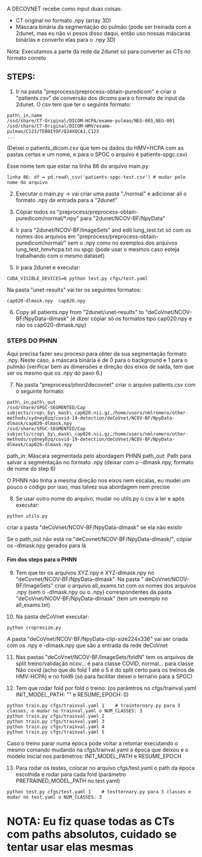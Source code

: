 A DECOVNET recebe como input duas coisas:
 - CT original no formato .npy (array 3D)
 - Máscara binária da segmentação do pulmão (pode ser treinada com a 2dunet, mas eu não vi pesos disso daqui, então uso nossas máscaras binárias e converto elas para o .npy 3D)

Nota:
Executamos a parte da rede da 2dunet só para converter as CTs no formato correto

## STEPS:
1. Ir na pasta "preprocess/preprocess-obtain-puredicom" e criar o "patients.csv" de conversão dos dicoms para o formato de input da 2dunet. O csv tem que ter o seguinte formato:

```
path\_in,name
/ssd/share/CT-Original/DICOM-HCPA/exame-pulmao/NEG-001,NEG-001
/ssd/share/CT-Original/DICOM-HMV/exame-pulmao/C123/TEB0IYOF/Q34XOCAJ,C123
...
```
(Deixei o patients\_dicom.csv que tem os dados do HMV+HCPA com as pastas certas e um nome, e para o SPGC o arquivo é patients-spgc.csv)

Esse nome tem que estar na linha 86 do arquivo main.py:
```
linha 86: df = pd.read\_csv('patients-spgc-test.csv') # mudar pelo nome do arquivo
```

2. Executar o main.py -> vai criar uma pasta "./normal" e adicionar ali o formato .npy de entrada para a "2dunet"

3. Cópiar todos os "preprocess/preprocess-obtain-puredicom/normal/\*.npy" para "2dunet/NCOV-BF/NpyData"

4. Ir para "2dunet/NCOV-BF/ImageSets" and edit lung\_test.txt só com os nomes dos arquivos em "preprocess/preprocess-obtain-puredicom/normal/" sem o .npy como no exemplos dos arquivos lung\_test\_hmvhcpa.txt ou spgc (pode usar o mesmos caso esteja trabalhando com o mesmo dataset)

5. Ir para 2dunet e executar:
```
CUDA_VISIBLE_DEVICES=0 python test.py cfgs/test.yaml
```
Na pasta "unet-results" vai ter os seguintes formatos:
```
cap020-dlmask.npy  cap020.npy
```

6. Copy all patients.npy from "2dunet/unet-results" to "deCoVnet/NCOV-BF/NpyData-dlmask" (é dizer cópiar só os formatos tipo cap020.npy e não os cap020-dlmask.npy)


### STEPS DO PHNN
Aqui precisa fazer seu proceso para obter da sua segmentação formato .npy. Neste caso, a máscara binária é de 0 para o background e 1 para o pulmão (verificar bem as dimensões e direção dos eixos de saída, tem que ser os mesmo que os .npy do paso 6.)

7. Na pasta "preprocess/phnn2decovnet" criar o arquivo patients.csv com o seguinte formato:
```
path\_in,path\_out
/ssd/share/SPGC-SEGMENTED/Cap subjects/crop\_by\_mask\_cap020.nii.gz,/home/users/nmlromero/other-methods/sydney0zq/covid-19-detection/deCoVnet/NCOV-BF/NpyData-dlmask/cap020-dlmask.npy
/ssd/share/SPGC-SEGMENTED/Cap subjects/crop\_by\_mask\_cap026.nii.gz,/home/users/nmlromero/other-methods/sydney0zq/covid-19-detection/deCoVnet/NCOV-BF/NpyData-dlmask/cap026-dlmask.npy
```
path\_in: Máscara segmentada pelo abordagem PHNN
path\_out: Path para salvar a segmentação no formato .npy (deixar com o -dlmask.npy, formato de nome do step 6)

O PHNN não tinha a mesma direção nos eixos nem escalas, eu mudei um pouco o código por isso, mas talvez sua abordagem nem precise

8. Se usar outro nome do arquivo, mudar no utils.py o csv a ler e após executar:
```
python utils.py 
```
criar a pasta "deCoVnet/NCOV-BF/NpyData-dlmask" se ela não existir

Se o path\_out não está na "deCovnet/NCOV-BF/NpyData-dlmask/", cópiar os -dlmask.npy gerados para lá

#### Fim dos steps para o PHNN

9. Tem que ter os arquivos XYZ.npy e XYZ-dlmask.npy no "deCovnet/NCOV-BF/NpyData-dlmask". Na pasta " deCoVnet/NCOV-BF/ImageSets" criar o arquivo all\_exams.txt com os nomes dos arquivos .npy (sem o -dlmask.npy ou o .npy) correspondentes da pasta "deCoVnet/NCOV-BF/NpyData-dlmask" (tem um exemplo no all\_exams.txt)

10. Na pasta deCoVnet executar:
```
python cropresize.py 
```

A pasta "deCoVnet/NCOV-BF/NpyData-clip-size224x336" vai ser criada com os .npy e -dlmask.npy que são a entrada da rede deCoVnet

11. Nas pastas "deCoVnet/NCOV-BF/ImageSets/foldN" tem os arquivos de split treino/validação ncov... é para classe COVID, normal... para classe Não covid (acho que do fold 1 até o 5 é do split certo para os treinos de HMV-HCPA) e no fold6 (só para facilitar deixei o ternario para a SPGC)

12. Tem que rodar fold por fold o treino: (os parâmtros no cfgs/trainval.yaml INIT\_MODEL\_PATH: "" e RESUME\_EPOCH: 0)
```	
python train.py cfgs/trainval.yaml 1    # trainternary.py para 3 classes, e mudar no trainval.yaml o NUM_CLASSES: 3
python train.py cfgs/trainval.yaml 2
python train.py cfgs/trainval.yaml 3
python train.py cfgs/trainval.yaml 4
python train.py cfgs/trainval.yaml 5
```
	
Caso o treino parar numa época pode voltar a retomar executando o mesmo comando mudando na cfgs/trainval.yaml a época que deixou e o modelo inicial nos parâmetros: INIT_MODEL_PATH e RESUME_EPOCH

13. Para rodar os testes, colocar no arquivo cfgs/test.yaml o path da época escolhida e rodar para cada fold (parâmetro PRETRAINED\_MODEL\_PATH no test.yaml)
```
python test.py cfgs/test.yaml 1    # testternary.py para 3 classes e mudar no test.yaml o NUM_CLASSES: 3
```

# NOTA: Eu fiz quase todas as CTs com paths absolutos, cuidado se tentar usar elas mesmas

